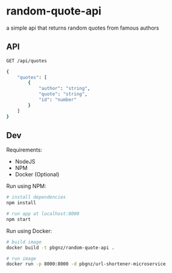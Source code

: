 # random-quote-api
a simple api that returns random quotes from famous authors

## API
```bash
GET /api/quotes
```

```bash
{
    "quotes": [
        {
            "author": "string",
            "quote": "string",
            "id": "number"
        }
    ]
}
```

## Dev

Requirements:
- NodeJS
- NPM
- Docker (Optional)

Run using NPM:
```bash
# install dependencies
npm install

# run app at localhost:8000
npm start
```

Run using Docker:
```bash
# build image
docker build -t pbgnz/random-quote-api .

# run image
docker run -p 8000:8000 -d pbgnz/url-shortener-microservice
```